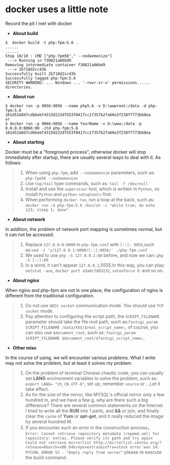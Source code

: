 # docker uses a little note

Record the pit I met with docker


* **About build**

```
$  docker build -t php-fpm:5.6 .
......
......
Step 10/10 : CMD ["php-fpm56"," --nodaemonize"]
 ---> Running in f30821a06bd9
Removing intermediate container f30821a06bd9
 ---> 2b718d2cc43b
Successfully built 2b718d2cc43b
Successfully tagged php-fpm:5.6
SECURITY WARNING: ... Windows ... '-rwxr-xr-x' permissions......  directories.
````


* **About run**

```
$ docker run -p 9056:9056 --name php5.6 -v D:\wwwroot:/data -d php-fpm:5.6
161d51b8d7cdbbebf4315d222d7553f0417cc1f357b2fa66e3f238ff773bb8ea
or 
$ docker run -p 9066:9056 --name YourName -v D:\www:/data -p 0.0.0.0:8066:80 -itd php-fpm:5.6
161d51b8d7cdbbebf4315d222d7553f0417cc1f357b2fa66e3f238ff773bb8ea
```


* **About starting**

Docker must be a "foreground process", otherwise docker will stop immediately after startup, there are usually several ways to deal with it. As follows:

 > 1. When using ``php-fpm``, add`` --nodaemonize`` parameters, such as: ``php-fpm56 --nodaemonize``
 > 2. Use ``top/tail`` type commands, such as: ``tail -f /dev/null``
 > 3. Install and use the ``supervisor`` tool, which is written in ``Python``, so install ``Python`` and ``python-setuptools`` first.
 > 4. When performing ``docker run``, run a loop at the back, 
    such as: ``docker run -d php-fpm:5.6 /bin/sh -c "while true; do echo 123; sleep 1; done"``

* **About network**

 In addition, the problem of network port mapping is sometimes normal, but it can not be accessed.
 
> 1. Replace ``127.0.0.0:9000`` in ``php-fpm.conf`` with ``[::]: 9056``,such as:``sed -i 's/127.0.0.1:9000/[::]:9056/' ./php-fpm.conf ``
> 2. We used to use ``php -S 127.0.0.1:80`` before, and now we can: ``php -S [::]:80``
> 3. In a word, it can't appear ``127.0.0.1``,5555.In this way, you can play: ``netstat -ano``, ``docker port a3a0cfd83232``, ``setenforce 0 ``and so on.

* **About nginx**

When nginx and php-fpm are not in one place, the configuration of nginx is different from the traditional configuration.

> 1. Do not use ``UNIX socket`` communication mode. You should use ``TCP socket`` mode.
> 2. Pay attention to configuring the script path, the ``SCRIPT_FILENAME`` parameter should take the file root path, such as:`` fastcgi_param SCRIPT_FILENAME /data/XXX/$real_script_name; ``, of course, you can also use ``$document_root``, such as: ``fastcgi_param SCRIPT_FILENAME $document_root/$fastcgi_script_name;``.


* **Other misc**

In the course of using, we will encounter various problems. What I write may not solve the problem, but at least it solves my problem.

> 1. On the problem of terminal Chinese chaotic code, you can usually set **LANG** environment variables to solve the problem, such as: ``export LANG= "zh_CN.UTF-8"``, set up, remember ``source`` or **.** ,Let it take effect.
> 2. As for the size of the mirror, like MYSQL's official mirror only a few hundred m, and we have a few g, why are there such a big difference? There are several common statements on the Internet. I tried to write all the **RUN** into 1 parts, and **&&** or join, and finally clear the ``cache`` of **Yum** or **apt-get**, and it really reduced the image by several hundred M.
> 3. If you encounter such an error in the construction process，``Error: Cannot retrieve repository metadata (repomd.xml) for repository: extras. Please verify its path and try again
Could not retrieve mirrorlist http://mirrorlist.centos.org/?release=6&arch=x86_64&repo=extras&infra=stock error was
14: PYCURL ERROR 52 - "Empty reply from server"`` please re execute the build command.
